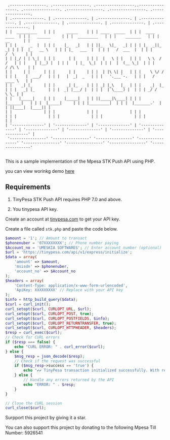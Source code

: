 
```ascii

 .----------------. .----------------. .-----------------..----------------. .----------------. .----------------. .----------------. .----------------. 
| .--------------. | .--------------. | .--------------. | .--------------. | .--------------. | .--------------. | .--------------. | .--------------. |
| |  _________   | | |     _____    | | | ____  _____  | | |  ____  ____  | | |   ______     | | |  _________   | | |    _______   | | |      __      | |
| | |  _   _  |  | | |    |_   _|   | | ||_   \|_   _| | | | |_  _||_  _| | | |  |_   __ \   | | | |_   ___  |  | | |   /  ___  |  | | |     /  \     | |
| | |_/ | | \_|  | | |      | |     | | |  |   \ | |   | | |   \ \  / /   | | |    | |__) |  | | |   | |_  \_|  | | |  |  (__ \_|  | | |    / /\ \    | |
| |     | |      | | |      | |     | | |  | |\ \| |   | | |    \ \/ /    | | |    |  ___/   | | |   |  _|  _   | | |   '.___`-.   | | |   / ____ \   | |
| |    _| |_     | | |     _| |_    | | | _| |_\   |_  | | |    _|  |_    | | |   _| |_      | | |  _| |___/ |  | | |  |`\____) |  | | | _/ /    \ \_ | |
| |   |_____|    | | |    |_____|   | | ||_____|\____| | | |   |______|   | | |  |_____|     | | | |_________|  | | |  |_______.'  | | ||____|  |____|| |
| |              | | |              | | |              | | |              | | |              | | |              | | |              | | |              | |
| '--------------' | '--------------' | '--------------' | '--------------' | '--------------' | '--------------' | '--------------' | '--------------' |
 '----------------' '----------------' '----------------' '----------------' '----------------' '----------------' '----------------' '----------------' 
 
```
This is a sample implementation of the Mpesa STK Push API using PHP.

you can view worinkg demo [here](https://umeskiasoftwares.com/API/TINYPESA/)

## Requirements

1. TinyPesa STK Push API requires PHP 7.0 and above.

2. You tinypesa API key.

Create an account at [tinypesa.com](https://tinypesa.com) to get your API key.

Create a file called `stk.php` and paste the code below.

```php
$amount = '1'; // Amount to transact
$phonenuber = '07XXXXXXXX'; // Phone number paying
$Account_no = 'UMESKIA SOFTWARES'; // Enter account number (optional)
$url = 'https://tinypesa.com/api/v1/express/initialize';
$data = array(
    'amount' => $amount,
    'msisdn' => $phonenuber,
    'account_no' => $Account_no
);
$headers = array(
    'Content-Type: application/x-www-form-urlencoded',
    'ApiKey: XXXXXXXXX' // Replace with your API key
);
$info = http_build_query($data);
$curl = curl_init();
curl_setopt($curl, CURLOPT_URL, $url);
curl_setopt($curl, CURLOPT_POST, true);
curl_setopt($curl, CURLOPT_POSTFIELDS, $info);
curl_setopt($curl, CURLOPT_RETURNTRANSFER, true);
curl_setopt($curl, CURLOPT_HTTPHEADER, $headers);
$resp = curl_exec($curl);
// Check for CURL errors
if ($resp === false) {
    echo "CURL ERROR: " . curl_error($curl);
} else {
    $msg_resp = json_decode($resp);
    // Check if the request was successful
    if ($msg_resp->success == 'true') {
        echo "✔✔ TinyPesa transaction initialized successfully. With request id " . $msg_resp->request_id ."";
    } else {
        // Handle any errors returned by the API
        echo "ERROR: " . $resp;
    }
}

// Close the CURL session
curl_close($curl);
```

Surpport this project by giving it a star.

You can also support this project by donating to the following Mpesa Till Number: 5926541
